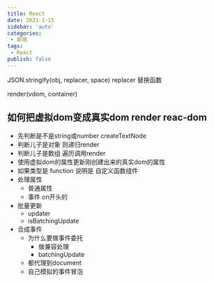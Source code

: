 ```yaml
---
title: React
date: 2021-1-15
sidebar: 'auto'
categories:
 - 前端
tags:
 - React
publish: false
---
```


JSON.stringify(obj, replacer, space)
replacer 替换函数

render(vdom, container)

## 如何把虚拟dom变成真实dom render reac-dom
- 先判断是不是string或number createTextNode
- 判断儿子是对象 则递归render
- 判断儿子是数组 遍历调用render
- 使用虚拟dom的属性更新刚创建出来的真实dom的属性
- 如果类型是 function 说明是 自定义函数组件
- 处理属性
    + 普通属性
    + 事件 on开头的
- 批量更新
    + updater
    + isBatchingUpdate
- 合成事件
    + 为什么要做事件委托 
        + 做兼容处理
        + batchingUpdate
    + 都代理到document
    + 自己模拟的事件冒泡
    
